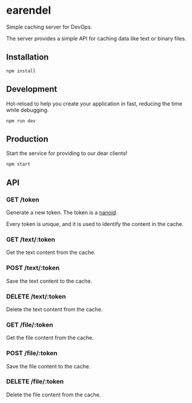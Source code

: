 # earendel

Simple caching server for DevOps.

The server provides a simple API for caching data like text or binary files.

## Installation

```shell
npm install
```

## Development

Hot-reload to help you create your application in fast,
reducing the time while debugging.

```shell
npm run dev
```

## Production

Start the service for providing to our dear clients!

```shell
npm start
```

## API

### GET /token

Generate a new token. The token is a [nanoid](https://www.npmjs.com/package/nanoid).

Every token is unique, and it is used to identify the content in the cache.

### GET /text/:token

Get the text content from the cache.

### POST /text/:token

Save the text content to the cache.

### DELETE /text/:token

Delete the text content from the cache.

### GET /file/:token

Get the file content from the cache.

### POST /file/:token

Save the file content to the cache.

### DELETE /file/:token

Delete the file content from the cache.
